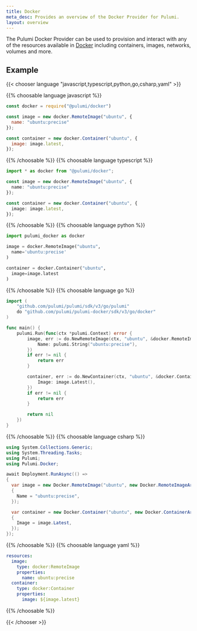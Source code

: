 ```yaml
---
title: Docker
meta_desc: Provides an overview of the Docker Provider for Pulumi.
layout: overview
---
```


The Pulumi Docker Provider can be used to provision and interact with any of the resources available in [Docker](https://www.docker.com/) including containers, images, networks, volumes and more.

## Example

{{< chooser language "javascript,typescript,python,go,csharp,yaml" >}}

{{% choosable language javascript %}}

```javascript
const docker = require("@pulumi/docker")

const image = new docker.RemoteImage("ubuntu", {
  name: "ubuntu:precise"
});

const container = new docker.Container("ubuntu", {
  image: image.latest,
});
```

{{% /choosable %}}
{{% choosable language typescript %}}

```typescript
import * as docker from "@pulumi/docker";

const image = new docker.RemoteImage("ubuntu", {
  name: "ubuntu:precise"
});

const container = new docker.Container("ubuntu", {
  image: image.latest,
});
```

{{% /choosable %}}
{{% choosable language python %}}

```python
import pulumi_docker as docker

image = docker.RemoteImage("ubuntu",
  name='ubuntu:precise'
)

container = docker.Container("ubuntu",
  image=image.latest
)
```

{{% /choosable %}}
{{% choosable language go %}}

```go
import (
	"github.com/pulumi/pulumi/sdk/v3/go/pulumi"
	do "github.com/pulumi/pulumi-docker/sdk/v3/go/docker"
)

func main() {
	pulumi.Run(func(ctx *pulumi.Context) error {
		image, err := do.NewRemoteImage(ctx, "ubuntu", &docker.RemoteImageArgs{
			Name: pulumi.String("ubuntu:precise"),
		})
		if err != nil {
			return err
		}

		container, err := do.NewContainer(ctx, "ubuntu", &docker.ContainerArgs{
			Image: image.Latest(),
		})
		if err != nil {
			return err
		}

		return nil
	})
}

```

{{% /choosable %}}
{{% choosable language csharp %}}

```csharp
using System.Collections.Generic;
using System.Threading.Tasks;
using Pulumi;
using Pulumi.Docker;

await Deployment.RunAsync(() =>
{
  var image = new Docker.RemoteImage("ubuntu", new Docker.RemoteImageArgs
  {
    Name = "ubuntu:precise",
  });

  var container = new Docker.Container("ubuntu", new Docker.ContainerArgs
  {
    Image = image.Latest,
  });
});
```

{{% /choosable %}}
{{% choosable language yaml %}}

```yaml
resources:
  image:
    type: docker:RemoteImage
    properties:
      name: ubuntu:precise
  container:
    type: docker:Container
    properties:
      image: ${image.latest}
```

{{% /choosable %}}

{{< /chooser >}}
